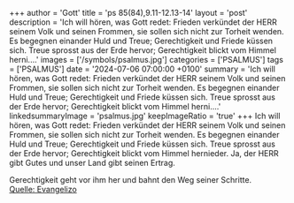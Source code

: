 +++
author = 'Gott'
title = 'ps 85(84),9.11-12.13-14'
layout = 'post'
description = 'Ich will hören, was Gott redet: Frieden verkündet der HERR seinem Volk und seinen Frommen, sie sollen sich nicht zur Torheit wenden. Es begegnen einander Huld und Treue; Gerechtigkeit und Friede küssen sich. Treue sprosst aus der Erde hervor; Gerechtigkeit blickt vom Himmel herni....'
images = ['/symbols/psalmus.jpg']
categories = ['PSALMUS']
tags = ['PSALMUS']
date = '2024-07-06 07:00:00 +0100'
summary = 'Ich will hören, was Gott redet: Frieden verkündet der HERR seinem Volk und seinen Frommen, sie sollen sich nicht zur Torheit wenden. Es begegnen einander Huld und Treue; Gerechtigkeit und Friede küssen sich. Treue sprosst aus der Erde hervor; Gerechtigkeit blickt vom Himmel herni....'
linkedsummaryImage = 'psalmus.jpg'
keepImageRatio = 'true'
+++
Ich will hören, was Gott redet: Frieden verkündet der HERR seinem Volk und seinen Frommen, sie sollen sich nicht zur Torheit wenden.
Es begegnen einander Huld und Treue; Gerechtigkeit und Friede küssen sich.
Treue sprosst aus der Erde hervor; Gerechtigkeit blickt vom Himmel hernieder.<!--more--> 
Ja, der HERR gibt Gutes und unser Land gibt seinen Ertrag.

Gerechtigkeit geht vor ihm her und bahnt den Weg seiner Schritte.<br> [Quelle: Evangelizo](https://evangeliumtagfuertag.org/DE/gospel)